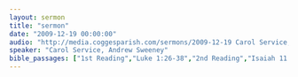 ```yaml
---
layout: sermon
title: "sermon"
date: "2009-12-19 00:00:00"
audio: "http://media.coggesparish.com/sermons/2009-12-19 Carol Service, Andrew Sweeney.mp3"
speaker: "Carol Service, Andrew Sweeney"
bible_passages: ["1st Reading","Luke 1:26-38","2nd Reading","Isaiah 11:1-9","Luke 2:1-7 (not NIV being read)","3rd Reading","Luke 2:8-16","4th Reading","Isaiah 9:2, 6-7, 49:6","Matthew 2:1-12","5th Reading","John 1:1-14 (not NIV being read)","6th Reading","John 1:1-14"]
---
```

